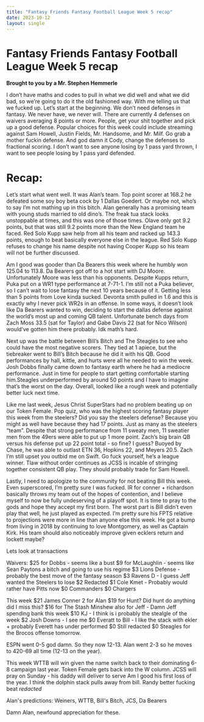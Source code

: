 ```yaml
---
title: "Fantasy Friends Fantasy Football League Week 5 recap"
date: 2023-10-12
layout: single
---
```


# Fantasy Friends Fantasy Football League Week 5 recap

**Brought to you by a Mr. Stephen Hemmerle**

I don’t have maths and codes to pull in what we did well and what we did bad, so we’re going to do it the old fashioned way. With me telling us that we fucked up.
Let’s start at the beginning. We don’t need defenses in fantasy. We never have, we never will. There are currently 4 defenses on waivers averaging 8 points or more. People, get your shit together and pick up a good defense. Popular choices for this week could include streaming against Sam Howell, Justin Fields, Mr. Handsome, and Mr. Milf. Go grab a mother fuckin defense. And god damn it Cody, change the defenses to fractional scoring. I don’t want to see anyone losing by 1 pass yard thrown, I want to see people losing by 1 pass yard defended.

# Recap:

Let’s start what went well. It was Alan’s team. Top point scorer at 168.2 he defeated some soy boy beta cock by 1 Dallas Goedert. Or maybe not, who’s to say I’m not mathing up in this bitch. Alan generally has a promising team with young studs married to old dino’s. The freak tua stack looks unstoppable at times, and this was one of those times. Olave only got 9.2 points, but that was still 9.2 points more than the New England team he faced. Red Solo Kupp saw help from all his team and racked up 143.3 points, enough to beat basically everyone else in the league. Red Solo Kupp refuses to change his name despite not having Cooper Kupp so his team will not be further discussed.

Am I good was gooder than Da Bearers this week where he humbly won 125.04 to 113.8. Da Bearers got off to a hot start with DJ Moore. Unfortunately Moore was less than his opponents. Despite Kupps return, Puka put on a WR1 type performance at 7-71-1. I’m still not a Puka believer, so I can’t wait to lose fantasy the next 10 years because of it. Getting less than 5 points from Love kinda sucked. Devonta smith pulled in 1.6 and this is exactly why I never pick WR2s in an offense. In some ways, it doesn’t look like Da Bearers wanted to win, deciding to start the dallas defense against the world’s most up and coming QB talent. Unfortunate bench days from Zach Moss 33.5  (sat for Taylor) and Gabe Davis 22 (sat for Nico Wilson) would’ve gotten him there probably. Idk math’s hard.

Next up was the battle between Bill’s Bitch and The Steagles to see who could have the most negative scorers. They tied at 1 apiece, but the tiebreaker went to Bill’s Bitch because he did it with his QB. Good performances by hall, kittle, and hurts were all he needed to win the week. Josh Dobbs finally came down to fantasy earth where he had a mediocre performance. Just in time for people to start getting comfortable starting him.Steagles underperformed by around 50 points and I have to imagine that’s the worst on the day. Overall, looked like a rough week and potentially better luck next time.

Like me last week, Jesus Christ SuperStars had no problem beating up on our Token Female. Pop quiz, who was the highest scoring fantasy player this week from the steelers? Did you say the steelers defense? Because you might as well have because they had 17 points. Just as many as the steelers “team”. Despite that strong performance from 11 sweaty men, 11 sweatier men from the 49ers were able to put up 1 more point. Zach’s big brain QB versus his defense put up 22 point total - so fine? I guess? Buoyed by Chase, he was able to outlast ETN 36, Hopkins 22, and Meyers 20.5. Zach I’m still upset you outbid me on Swift. Go fuck yourself, he’s a league winner. Tlaw without order continues as JCSS is incable of stringing together consistent QB play. They should probably trade for Sam Howell.

Lastly, I need to apologize to the community for not beating Bill this week. Even superscored, I’m pretty sure I was fucked. IR for conner + richardson basically throws my team out of the hopes of contention, and I believe myself to now be fully undeserving of a playoff spot. It is time to pray to the gods and hope they accept my first born. The worst part is Bill didn’t even play that well, he just played as expected. I’m pretty sure his FPTS relative to projections were more in line than anyone else this week. He got a bump from living in 2018 by continuing to love Montgomery, as well as Captain Kirk. His team should also noticeably improve given ecklers return and lockett maybe?


Lets look at transactions

Waivers:
$25 for Dobbs - seems like a bust
$9 for McLaughlin - seems like Sean Paytons a bitch and going to use his regime
$3 Lions Defense - probably the best move of the fantasy season
$3 Ravens D - I guess Jeff wanted the Steelers to lose
$2 Redacted
$1 Cole Kmet - Probably would rather have Pitts now
$0 Commanders
$0 Chargers


This week
$21 James Conner 2 for Alan
$19 for Hunt? Did hunt do anything did I miss this?
$16 for The Stash Minshew also for Jeff - Damn Jeff spending bank this week
$10 KJ - I think is i probably the stealgle of the week
$2 Josh Downs - I see me
$0 Everatt to Bill - I like the stack with ekler + probably Everett has under performed
$0 Still redacted
$0 Steagles for the Brocos offense tomorrow.


ESPN went 0-5 god damn. So they now 12-13. Alan went 2-3 so he moves to 420-69 all time (12-13 on the year).

This week WTTB will win given the name switch back to their dominating 6-8 campaign last year. Token Female gets back into the W column. JCSS will pray on Sunday - his daddy will deliver to serve Am I good his first loss of the year. I think the dolphin stack pulls away from bill. Randy better fucking beat *redacted*

Alan's predictions: Weiners, WTTB, Bill's Bitch, JCS, Da Bearers

Damn Alan, newfound appreciation for these.
